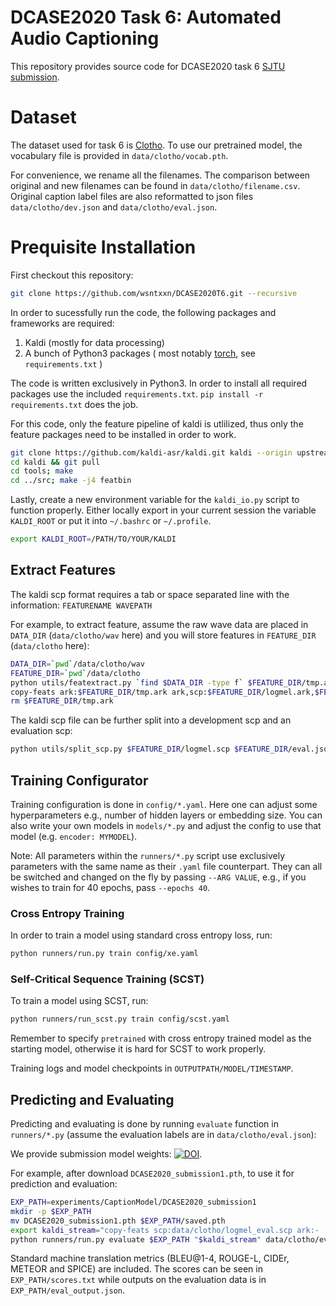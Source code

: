 # DCASE2020 Task 6: Automated Audio Captioning

This repository provides source code for DCASE2020 task 6 [SJTU submission](http://dcase.community/documents/challenge2020/technical_reports/DCASE2020_Xu_43_t6.pdf).

# Dataset

The dataset used for task 6 is [Clotho](https://arxiv.org/abs/1910.09387). To use our pretrained model, the vocabulary file is provided in `data/clotho/vocab.pth`.

For convenience, we rename all the filenames. The comparison between original and new filenames can be found in `data/clotho/filename.csv`. Original caption label files are also reformatted to json files `data/clotho/dev.json` and `data/clotho/eval.json`.

# Prequisite Installation

First checkout this repository:
```bash
git clone https://github.com/wsntxxn/DCASE2020T6.git --recursive
```

In order to sucessfully run the code, the following packages and frameworks are required:

1. Kaldi (mostly for data processing)
2. A bunch of Python3 packages ( most notably [torch](https://pytorch.org/), see `requirements.txt` )

The code is written exclusively in Python3. In order to install all required packages use the included `requirements.txt`. `pip install -r requirements.txt` does the job.

For this code, only the feature pipeline of kaldi is utlilized, thus only the feature packages need to be installed in order to work.

```bash
git clone https://github.com/kaldi-asr/kaldi.git kaldi --origin upstream
cd kaldi && git pull
cd tools; make
cd ../src; make -j4 featbin
```

Lastly, create a new environment variable for the `kaldi_io.py` script to function properly. Either locally export in your current session the variable `KALDI_ROOT` or put it into `~/.bashrc` or `~/.profile`.

```bash
export KALDI_ROOT=/PATH/TO/YOUR/KALDI
```

## Extract Features

The kaldi scp format requires a tab or space separated line with the information: `FEATURENAME WAVEPATH`

For example, to extract feature, assume the raw wave data are placed in `DATA_DIR` (`data/clotho/wav` here) and you will store features in `FEATURE_DIR` (`data/clotho` here):

```bash
DATA_DIR=`pwd`/data/clotho/wav
FEATURE_DIR=`pwd`/data/clotho
python utils/featextract.py `find $DATA_DIR -type f` $FEATURE_DIR/tmp.ark mfcc -win_length 1764 -hop_length 882
copy-feats ark:$FEATURE_DIR/tmp.ark ark,scp:$FEATURE_DIR/logmel.ark,$FEATURE_DIR/logmel.scp
rm $FEATURE_DIR/tmp.ark
```

The kaldi scp file can be further split into a development scp and an evaluation scp:
```bash
python utils/split_scp.py $FEATURE_DIR/logmel.scp $FEATURE_DIR/eval.json
```

## Training Configurator

Training configuration is done in `config/*.yaml`. Here one can adjust some hyperparameters e.g., number of hidden layers or embedding size. You can also write your own models in `models/*.py` and adjust the config to use that model (e.g. `encoder: MYMODEL`). 

Note: All parameters within the `runners/*.py` script use exclusively parameters with the same name as their `.yaml` file counterpart. They can all be switched and changed on the fly by passing `--ARG VALUE`, e.g., if you wishes to train for 40 epochs, pass `--epochs 40`.


### Cross Entropy Training

In order to train a model using standard cross entropy loss, run:

```bash
python runners/run.py train config/xe.yaml
```

### Self-Critical Sequence Training (SCST)

To train a model using SCST, run:

```bash
python runners/run_scst.py train config/scst.yaml
```

Remember to specify `pretrained` with cross entropy trained model as the starting model, otherwise it is hard for SCST to work properly.

Training logs and model checkpoints in `OUTPUTPATH/MODEL/TIMESTAMP`.

## Predicting and Evaluating

Predicting and evaluating is done by running `evaluate` function in `runners/*.py` (assume the evaluation labels are in `data/clotho/eval.json`):

We provide submission model weights: [![DOI](https://zenodo.org/badge/DOI/10.5281/zenodo.4013181.svg)](https://doi.org/10.5281/zenodo.4013181).

For example, after download `DCASE2020_submission1.pth`, to use it for prediction and evaluation:
```bash
EXP_PATH=experiments/CaptionModel/DCASE2020_submission1
mkdir -p $EXP_PATH
mv DCASE2020_submission1.pth $EXP_PATH/saved.pth
export kaldi_stream="copy-feats scp:data/clotho/logmel_eval.scp ark:- |"
python runners/run.py evaluate $EXP_PATH "$kaldi_stream" data/clotho/eval.json
```

Standard machine translation metrics (BLEU@1-4, ROUGE-L, CIDEr, METEOR and SPICE) are included. The scores can be seen in `EXP_PATH/scores.txt` while outputs on the evaluation data is in `EXP_PATH/eval_output.json`.




